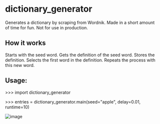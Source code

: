 # dictionary_generator
Generates a dictionary by scraping from Wordnik. Made in a short amount of time for fun. Not for use in production.

## How it works
Starts with the seed word. Gets the definition of the seed word. Stores the definition. Selects the first word in the definition. Repeats the process with this new word.

## Usage:
\>>> import dictionary_generator

\>>> entries = dictionary_generator.main(seed="apple", delay=0.01, runtime=10)

![image](https://user-images.githubusercontent.com/22204498/117265840-812bc480-ae09-11eb-9c89-55df47ae9cb9.png)

